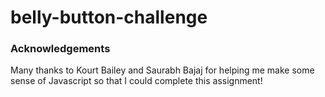 # belly-button-challenge
 
### Acknowledgements

Many thanks to Kourt Bailey and Saurabh Bajaj for helping me make some sense of Javascript so that I could complete this assignment!

